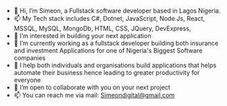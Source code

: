 - 👋 Hi, I’m Simeon, a Fullstack software developer based in Lagos Nigeria.
- 📫 My Tech stack includes C#, Dotnet, JavaScript, Node.Js, React, MSSQL, MySQL, MongoDb, HTML, CSS, JQuery, DevExpress, 
- 👀 I’m interested in building your next application
- 🌱 I’m currently working as a fullstack developer building both insurance and investment Applications for one of Nigeria's Biggest Software companies
- 🌱 I help both individuals and organisations build applications that helps automate their business hence leading to greater productivity for everyone
- 💞️ I’m open to collaborate with you on your next project
- 📫 You can reach me via mail: Simeondigital@gmail.com

<!---
Simeon1809/Simeon1809 is a ✨ special ✨ repository because its `README.md` (this file) appears on your GitHub profile.
You can click the Preview link to take a look at your changes.
--->
